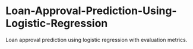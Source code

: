 # Loan-Approval-Prediction-Using-Logistic-Regression
Loan approval prediction using logistic regression with evaluation metrics.
